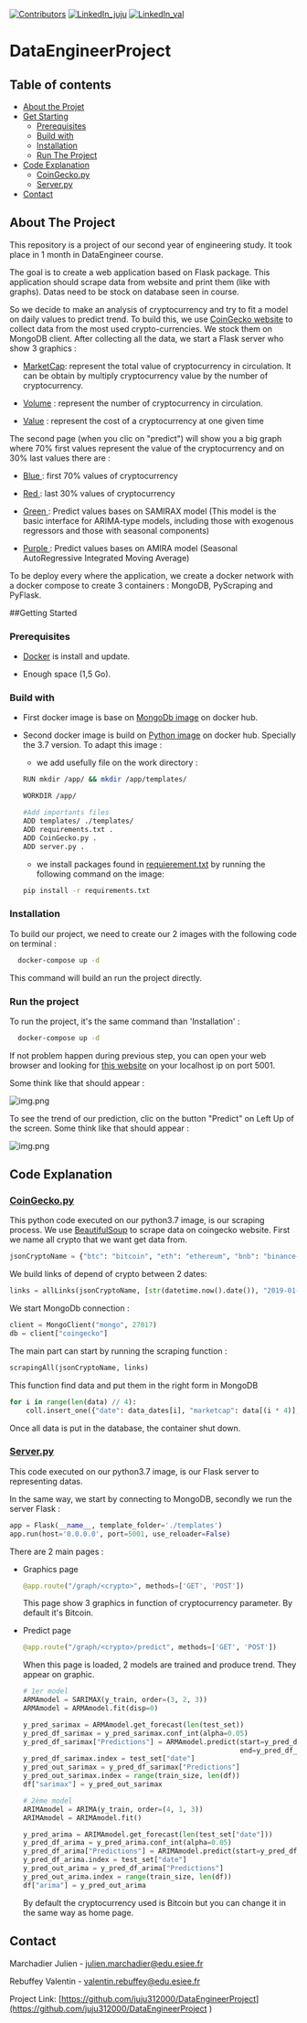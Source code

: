 [![Contributors][contributors-shield]](https://github.com/juju312000/DataEngineerProject/graphs/contributors)
[![LinkedIn_juju][linkedin-shield]](https://linkedin.com/in/jmarchadier)
[![LinkedIn_val][linkedin-shield]](https://linkedin.com/in/valentin-rebuffey-2b34aa22a)

# DataEngineerProject

## Table of contents
* [About the Projet](#About-the-Project)
* [Get Starting](#Get-Strating)
  * [Prerequisites](#Prerequisites)
  * [Build with](#Build-with)
  * [Installation](#Installation)
  * [Run The Project](#Run-the-project)
* [Code Explanation](#Code-Explanation)
  * [CoinGecko.py](#Coingecko.py)
  * [Server.py](#Server.py)
* [Contact](#contact) 

## About The Project

This repository is a project of our second year of engineering study.
It took place in 1 month in DataEngineer course.

The goal is to create a web application based on Flask package.
This application should scrape data from website and print them (like with graphs).
Datas need to be stock on database seen in course.

So we decide to make an analysis of cryptocurrency and try to fit a model on daily values to predict trend.
To build this, we use [CoinGecko website](https://www.coingecko.com) to collect data from the most used crypto-currencies.
We stock them on MongoDB client.
After collecting all the data, we start a Flask server who show 3 graphics :

* <u>MarketCap</u>: represent the total value of cryptocurrency in circulation. It can be obtain by multiply cryptocurrency value by the number of cryptocurrency.


* <u>Volume</u> : represent the number of cryptocurrency in circulation.


* <u>Value</u> : represent the cost of a cryptocurrency at one given time

The second page (when you clic on "predict") will show you a big graph where 70% first values represent the value of the cryptocurrency and on 30% last values there are :

* <u> Blue </u> : first 70% values of cryptocurrency 


* <u> Red </u>  : last 30% values of cryptocurrency


* <u> Green </u> : Predict values bases on SAMIRAX model (This model is the basic interface for ARIMA-type models, including those with exogenous regressors and those with seasonal components)


* <u> Purple </u> : Predict values bases on AMIRA model (Seasonal AutoRegressive Integrated Moving Average)

To be deploy every where the application, we create a docker network with a docker compose to create 3 containers : MongoDB, PyScraping
and PyFlask.

##Getting Started
### Prerequisites

* <u>Docker</u> is install and update.


* Enough space (1,5 Go).

### Build with

* First docker image is base on [MongoDb image](https://hub.docker.com/_/mongo) on docker hub.


* Second docker image is build on [Python image](https://hub.docker.com/_/python) on docker hub. Specially the 3.7 version. To adapt this image :
  * we add usefully file on the work directory :
  ```bash
  RUN mkdir /app/ && mkdir /app/templates/

  WORKDIR /app/

  #Add importants files
  ADD templates/ ./templates/
  ADD requirements.txt .
  ADD CoinGecko.py .
  ADD server.py .
  ```
  * we install packages found in [requierement.txt](requirements.txt) by running the following command on the image: 
  ```bash
  pip install -r requirements.txt
    ```
  

### Installation 

To build our project, we need to create our 2 images with the following code on terminal :

```sh
  docker-compose up -d
  ```
This command will build an run the project directly.

### Run the project

To run the project, it's the same command than 'Installation' : 
```sh
  docker-compose up -d
  ```

If not problem happen during previous step, you can open your web browser and looking for [this website](http://localhost:5001/) on your localhost ip on port 5001.

Some think like that should appear : 

![img.png](data/home.png)

To see the trend of our prediction, clic on the button "Predict" on Left Up of the screen.
Some think like that should appear :

![img.png](data/prediction.png)

## Code Explanation 
### [CoinGecko.py](CoinGecko.py)

This python code executed on our python3.7 image, is our scraping process. 
We use [BeautifulSoup](https://www.crummy.com/software/BeautifulSoup/) to scrape data on coingecko website.
First we name all crypto that we want get data from.

```python
jsonCryptoName = {"btc": "bitcoin", "eth": "ethereum", "bnb": "binance-coin", "ada": "cardano", "sol": "solana"}
```
We build links of depend of crypto between 2 dates: 
```python
links = allLinks(jsonCryptoName, [str(datetime.now().date()), "2019-01-28"])
```
We start MongoDb connection :
```python
client = MongoClient("mongo", 27017)
db = client["coingecko"]
 ```

The main part can start by running the scraping function :
```python
scrapingAll(jsonCryptoName, links)
```
This function find data and put them in the right form in MongoDB
```python
for i in range(len(data) // 4):
    coll.insert_one({"date": data_dates[i], "marketcap": data[(i * 4)], "volume": data[(i * 4) + 1],"open": data[(i * 4) + 2],"close": data[(i * 4) + 3]})
```

Once all data is put in the database, the container shut down.

### [Server.py](server.py)

This code executed on our python3.7 image, is our Flask server to representing datas.

In the same way, we start by connecting to MongoDB, secondly we run the server Flask :
```python
app = Flask(__name__, template_folder='./templates')
app.run(host='0.0.0.0', port=5001, use_reloader=False)
```

There are 2 main pages :

* Graphics page 
    ```python
    @app.route("/graph/<crypto>", methods=['GET', 'POST'])
    ```
  This page show 3 graphics in function of cryptocurrency parameter. By default it's Bitcoin.

* Predict page 
    ```python
    @app.route("/graph/<crypto>/predict", methods=['GET', 'POST'])
    ```
  When this page is loaded, 2 models are trained and produce trend. They appear on graphic.
    ```python
    # 1er model
    ARMAmodel = SARIMAX(y_train, order=(3, 2, 3))
    ARMAmodel = ARMAmodel.fit(disp=0)

    y_pred_sarimax = ARMAmodel.get_forecast(len(test_set))
    y_pred_df_sarimax = y_pred_sarimax.conf_int(alpha=0.05)
    y_pred_df_sarimax["Predictions"] = ARMAmodel.predict(start=y_pred_df_sarimax.index[0],
                                                         end=y_pred_df_sarimax.index[-1])
    y_pred_df_sarimax.index = test_set["date"]
    y_pred_out_sarimax = y_pred_df_sarimax["Predictions"]
    y_pred_out_sarimax.index = range(train_size, len(df))
    df["sarimax"] = y_pred_out_sarimax

    # 2ème model
    ARIMAmodel = ARIMA(y_train, order=(4, 1, 3))
    ARIMAmodel = ARIMAmodel.fit()

    y_pred_arima = ARIMAmodel.get_forecast(len(test_set["date"]))
    y_pred_df_arima = y_pred_arima.conf_int(alpha=0.05)
    y_pred_df_arima["Predictions"] = ARIMAmodel.predict(start=y_pred_df_arima.index[0], end=y_pred_df_arima.index[-1])
    y_pred_df_arima.index = test_set["date"]
    y_pred_out_arima = y_pred_df_arima["Predictions"]
    y_pred_out_arima.index = range(train_size, len(df))
    df["arima"] = y_pred_out_arima
    ```
    By default the cryptocurrency used is Bitcoin but you can change it in the same way as home page.



## Contact

Marchadier Julien - julien.marchadier@edu.esiee.fr

Rebuffey Valentin - valentin.rebuffey@edu.esiee.fr

Project Link: [https://github.com/juju312000/DataEngineerProject](https://github.com/juju312000/DataEngineerProject )

<!-- MARKDOWN LINKS & IMAGES -->
[contributors-shield]: https://img.shields.io/github/contributors/juju312000/DataEngineerProject.svg?style=for-the-badge
[linkedin-shield]: https://img.shields.io/badge/-LinkedIn-black.svg?style=for-the-badge&logo=linkedin&colorB=555
